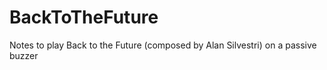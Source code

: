 # BackToTheFuture
Notes to play Back to the Future (composed by Alan Silvestri) on a passive buzzer
